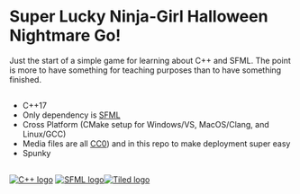 # Super Lucky Ninja-Girl Halloween Nightmare Go!
Just the start of a simple game for learning about C++ and SFML.  The point is more to have something for teaching purposes than to have something finished. 

##

* C++17
* Only dependency is [SFML](https://www.sfml-dev.org)
* Cross Platform (CMake setup for Windows/VS, MacOS/Clang, and Linux/GCC)
* Media files are all [CC0](https://creativecommons.org/share-your-work/public-domain/cc0/)) and in this repo to make deployment super easy
* Spunky

##

[![C++ logo](https://isocpp.org/assets/images/cpp_logo.png)](https://isocpp.org) [![SFML logo](https://www.sfml-dev.org/images/logo.png)](https://www.sfml-dev.org)[![Tiled logo](https://www.mapeditor.org/img/tiled-logo-white.png)](https://www.mapeditor.org)